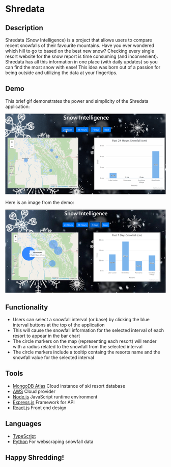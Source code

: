 # Shredata

## Description
Shredata (Snow Intelligence) is a project that allows users to compare recent snowfalls of their favourite mountains. Have you ever wondered which hill to go to based on the best new snow? Checking every single resort website for the snow report is time consuming (and inconvenient). Shredata has all this information in one place (with daily updates) so you can find the most snow with ease! This idea was born out of a passion for being outside and utilizing the data at your fingertips.

## Demo
This brief gif demonstrates the power and simplicity of the Shredata application:

![Demo Video](https://github.com/mchadds/Shredata/blob/master/imgs/DemoApp.gif)

Here is an image from the demo: 

![Screenshot](https://github.com/mchadds/Shredata/blob/master/imgs/Screenshot.PNG)

## Functionality
- Users can select a snowfall interval (or base) by clicking the blue interval buttons at the top of the application
- This will cause the snowfall information for the selected interval of each resort to appear in the bar chart
- The circle markers on the map (representing each resort) will render with a radius related to the snowfall from the selected interval
- The circle markers include a tooltip containg the resorts name and the snowfall value for the selected interval

## Tools
- [MongoDB Atlas](https://www.mongodb.com/cloud/atlas) Cloud instance of ski resort database
- [AWS](https://aws.amazon.com/) Cloud provider
- [Node.js](https://nodejs.org/en/) JavaScript runtime environment
- [Express.js](https://expressjs.com/) Framework for API
- [React.js](https://reactjs.org/) Front end design

## Languages
- [TypeScript](https://www.typescriptlang.org/)
- [Python](https://www.python.org/) For webscraping snowfall data


## Happy Shredding!
